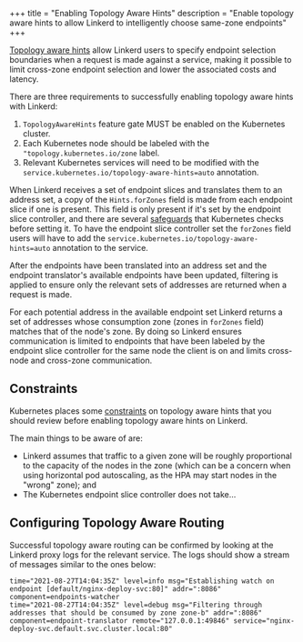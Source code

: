 +++
title = "Enabling Topology Aware Hints"
description = "Enable topology aware hints to allow Linkerd to intelligently choose same-zone endpoints"
+++

[Topology aware hints](../../features/topology-aware-hints/) allow Linkerd
users to specify endpoint selection boundaries when a request is made against
a service, making it possible to limit cross-zone endpoint selection and lower
the associated costs and latency.

There are three requirements to successfully enabling topology aware hints with Linkerd:

1. `TopologyAwareHints` feature gate MUST be enabled on the Kubernetes
   cluster.
2. Each Kubernetes node should be labeled with the
   `"topology.kubernetes.io/zone` label.
3. Relevant Kubernetes services will need to be modified with the
   `service.kubernetes.io/topology-aware-hints=auto` annotation.

When Linkerd receives a set of endpoint slices and translates them to an
address set, a copy of the `Hints.forZones` field is made from each endpoint
slice if one is present. This field is only present if it's set by the
endpoint slice controller, and there are several
[safeguards][topology-aware-hints-safeguards] that Kubernetes checks before
setting it. To have the endpoint slice controller set the `forZones` field
users will have to add the `service.kubernetes.io/topology-aware-hints=auto`
annotation to the service.

After the endpoints have been translated into an address set and the endpoint
translator's available endpoints have been updated, filtering is applied to
ensure only the relevant sets of addresses are returned when a request is
made.

For each potential address in the available endpoint set Linkerd returns a set
of addresses whose consumption zone (zones in `forZones` field) matches that
of the node's zone. By doing so Linkerd ensures communication is limited to
endpoints that have been labeled by the endpoint slice controller for the same
node the client is on and limits cross-node and cross-zone communication.

## Constraints

Kubernetes places some [constraints][topology-aware-hints-constraints] on
topology aware hints that you should review before enabling topology aware
hints on Linkerd.

The main things to be aware of are:

- Linkerd assumes that traffic to a given zone will be roughly proportional to
  the capacity of the nodes in the zone (which can be a concern when using
  horizontal pod autoscaling, as the HPA may start nodes in the "wrong" zone);
  and
- The Kubernetes endpoint slice controller does not take...

## Configuring Topology Aware Routing

Successful topology aware routing can be confirmed by looking at the Linkerd
proxy logs for the relevant service. The logs should show a stream of messages
similar to the ones below:

```text
time="2021-08-27T14:04:35Z" level=info msg="Establishing watch on endpoint [default/nginx-deploy-svc:80]" addr=":8086" component=endpoints-watcher
time="2021-08-27T14:04:35Z" level=debug msg="Filtering through addresses that should be consumed by zone zone-b" addr=":8086" component=endpoint-translator remote="127.0.0.1:49846" service="nginx-deploy-svc.default.svc.cluster.local:80"
```

[topology-aware-hints-safeguards]: https://kubernetes.io/docs/concepts/services-networking/topology-aware-hints/#safeguards
[topology-aware-hints-constraints]: https://kubernetes.io/docs/concepts/services-networking/topology-aware-hints/#constraints
